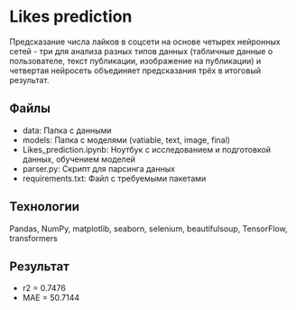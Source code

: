 # Likes prediction
Предсказание числа лайков в соцсети на основе четырех нейронных сетей - три для анализа разных типов данных (табличные данные о пользователе, текст публикации, изображение на публикации) и четвертая нейросеть объединяет предсказания трёх в итоговый результат.
## Файлы
* data: Папка с данными
* models: Папка с моделями (vatiable, text, image, final)
* Likes_prediction.ipynb: Ноутбук с исследованием и подготовкой данных, обучением моделей
* parser.py: Скрипт для парсинга данных
* requirements.txt: Файл с требуемыми пакетами
## Технологии
Pandas, NumPy, matplotlib, seaborn, selenium, beautifulsoup, TensorFlow, transformers
## Результат
* r2 = 0.7476 
* MAE = 50.7144
